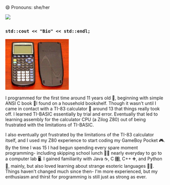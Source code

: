 😄 Pronouns: she/her

<img src="svg.svg">

### `std::cout << "Bio" << std::endl;`

![Image of TI-83 calculator](https://github.com/emabrey/emabrey/raw/main/ti-83-small.jpg)

I programmed for the first time around 11 years old 👧, beginning with simple ANSI C book 📖I found on a household bookshelf. Though it wasn't until I came in contact with a TI-83 calculator 🧮 around 13 that things really took off. I learned TI-BASIC essentially by trial and error. Eventually that led to learning assembly for the calculator CPU (a Zilog Z80) out of being frustrated with the limitations of TI-BASIC. 

I also eventually got frustrated by the limitations of the TI-83 calculator itself, and I used my Z80 experience to start coding my GameBoy Pocket 🎮. By the time I was 15 I had begun spending every spare moment programming- including skipping school lunch 🚫🍖 nearly everyday to go to a computer lab 🖥️. I gained familiarity with Java ☕, C 🎛️, C++ ➕, and Python 🐍, mainly, but also loved learning about strange esoteric languages 🧠🤬. Things haven't changed much since then- I'm more experienced, but my enthusiasm and thirst for programming is still just as strong as ever.
